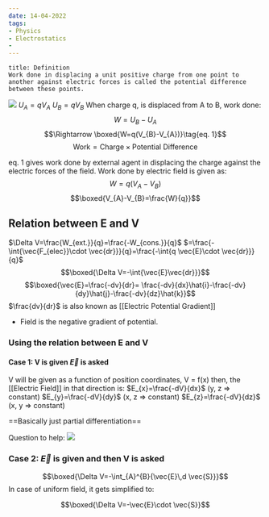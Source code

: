 ```yaml
---
date: 14-04-2022
tags:
- Physics
- Electrostatics
- 
---
```

```ad-note
title: Definition 
Work done in displacing a unit positive charge from one point to another against electric forces is called the potential difference between these points.
```

![](https://i.imgur.com/xE018ti.png)
$U_{A}=qV_{A}$
$U_{B}=qV_{B}$
When charge q, is displaced from A to B, work done:
$$W=U_{B}-U_{A}$$
$$\Rightarrow \boxed{W=q(V_{B}-V_{A})}\tag{eq. 1}$$
$$\text{Work}=\text{Charge}\times \text{Potential Difference}$$

eq. 1 gives work done by external agent in displacing the charge against the electric forces of the field.
Work done by electric field is given as:
$$W=q(V_{A}-V_{B})$$
$$\boxed{V_{A}-V_{B}=\frac{W}{q}}$$

## Relation between E and V
$\Delta V=\frac{W_{ext.}}{q}=\frac{-W_{cons.}}{q}$
$=\frac{-\int{\vec{F_{elec}}\cdot \vec{dr}}}{q}=\frac{-\int{q \vec{E}\cdot \vec{dr}}}{q}$
$$\boxed{\Delta V=-\int{\vec{E}\vec{dr}}}$$
$$\boxed{\vec{E}=\frac{-dv}{dr}= \frac{-dv}{dx}\hat{i}-\frac{-dv}{dy}\hat{j}-\frac{-dv}{dz}\hat{k}}$$
$\frac{dv}{dr}$ is also known as [[Electric Potential Gradient]]
- Field is the negative gradient of potential.

### Using the relation between E and V
#### Case 1: V is given $\vec{E}$ is asked 
V will be given as a function of position coordinates, V = f(x) then, the [[Electric Field]] in that direction is:
$E_{x}=\frac{-dV}{dx}$ (y, z $\Rightarrow$ constant)
$E_{y}=\frac{-dV}{dy}$ (x, z $\Rightarrow$ constant)
$E_{z}=\frac{-dV}{dz}$ (x, y $\Rightarrow$ constant)

==Basically just partial differentiation==

Question to help:
![](https://i.imgur.com/uiPZqvY.png) $\tag{question}$
### Case 2: $\vec{E}$ is given and then V is asked 
$$\boxed{\Delta V=-\int_{A}^{B}{\vec{E}\,d \vec{S}}}$$
In case of uniform field, it gets simplified to:

$$\boxed{\Delta V=-\vec{E}\cdot \vec{S}}$$
